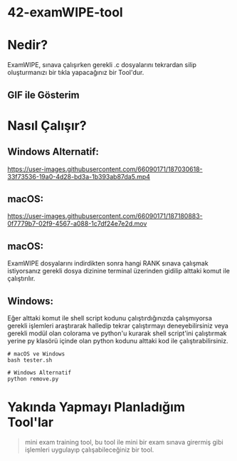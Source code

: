 # 42-examWIPE-tool

# Nedir?

ExamWIPE, sınava çalışırken gerekli .c dosyalarını tekrardan silip oluşturmanızı bir tıkla yapacağınız bir Tool'dur.

## GIF ile Gösterim

# Nasıl Çalışır?
## Windows Alternatif:
https://user-images.githubusercontent.com/66090171/187030618-33f73536-19a0-4d28-bd3a-1b393ab87da5.mp4

## macOS:
https://user-images.githubusercontent.com/66090171/187180883-0f7779b7-02f9-4567-a088-1c7df24e7e2d.mov

## macOS:
ExamWIPE dosyalarını indirdikten sonra hangi RANK sınava çalışmak istiyorsanız gerekli dosya dizinine terminal üzerinden gidilip alttaki komut ile çalıştırılır.

## Windows:
Eğer alttaki komut ile shell script kodunu çalıştırdığınızda çalışmıyorsa gerekli işlemleri araştırarak halledip tekrar çalıştırmayı deneyebilirsiniz veya gerekli modül olan colorama ve python'u kurarak shell script'ini çalıştırmak yerine py klasörü içinde olan python kodunu alttaki kod ile çalıştırabilirsiniz.

```
# macOS ve Windows
bash tester.sh

# Windows Alternatif
python remove.py
```

# Yakında Yapmayı Planladığım Tool'lar

> mini exam training tool, bu tool ile mini bir exam sınava girermiş gibi işlemleri uygulayıp çalışabileceğiniz bir tool.
